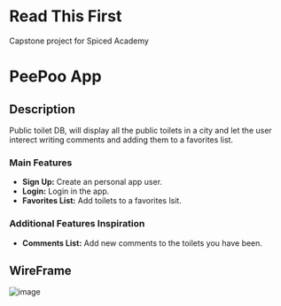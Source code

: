 # Read This First

Capstone project for Spiced Academy

# PeePoo App

## Description

Public toilet DB, will display all the public toilets in a city and let the user interect writing comments and adding them to a favorites list.

### Main Features

- **Sign Up:** Create an personal app user.
- **Login:** Login in the app.
- **Favorites List:** Add toilets to a favorites lsit.

### Additional Features Inspiration

- **Comments List:** Add new comments to the toilets you have been.

## WireFrame

![image](https://github.com/user-attachments/assets/c0673f48-b21a-4f01-8450-50c81cfd976e)
